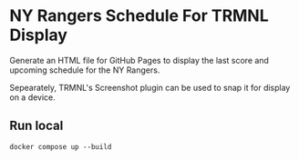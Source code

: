 # NY Rangers Schedule For TRMNL Display

Generate an HTML file for GitHub Pages to display the last score and upcoming schedule for the NY Rangers. 

Sepearately, TRMNL's Screenshot plugin can be used to snap it for display on a device.

## Run local

`docker compose up --build`

